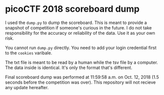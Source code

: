 # picoCTF 2018 scoreboard dump

I  used the `dump.py` to dump the scoreboard. This is meant to provide a snapshot of competition if someone's curious in the future. I do not take responsibility for the accuracy or reliability of the data. Use it as your own risk.

You cannot run `dump.py` directly. You need to add your login credential first to the `cookies` varibale.

The txt file is meant to be read by a human while the tsv file by a computer. The data inside is identical. It's only the format that's different.

Final scoreboard dump was performed at 11:59:58 a.m. on Oct. 12, 2018 (1.5 seconds before the competition was over). This repository will not recieve any update hereafter. 
